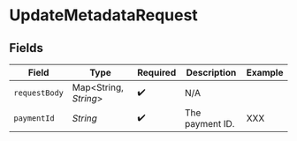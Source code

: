 # UpdateMetadataRequest


## Fields

| Field                 | Type                  | Required              | Description           | Example               |
| --------------------- | --------------------- | --------------------- | --------------------- | --------------------- |
| `requestBody`         | Map<String, *String*> | :heavy_check_mark:    | N/A                   |                       |
| `paymentId`           | *String*              | :heavy_check_mark:    | The payment ID.       | XXX                   |